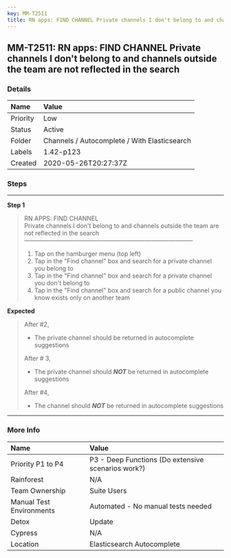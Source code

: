 ```yaml
---
key: MM-T2511
title: RN apps: FIND CHANNEL Private channels I don't belong to and channels outside the team are not reflected in the search
---
```


## MM-T2511: RN apps: FIND CHANNEL Private channels I don't belong to and channels outside the team are not reflected in the search

### Details

| Name     | Value                                        |
| :------- | :------------------------------------------- |
| Priority | Low                                          |
| Status   | Active                                       |
| Folder   | Channels / Autocomplete / With Elasticsearch |
| Labels   | 1.42-p123                                    |
| Created  | 2020-05-26T20:27:37Z                         |

### Steps

<hr/>

**Step 1**

> <article>RN APPS: FIND CHANNEL<br />Private channels I don't belong to and channels outside the team are not reflected in the search<br />————————————————————————————<ol><li>Tap on the hamburger menu (top left)</li><li>Tap in the "Find channel" box and search for a private channel you belong to</li><li>Tap in the "Find channel" box and search for a private channel you don't belong to</li><li>Tap in the "Find channel" box and search for a public channel you know exists only on another team</li></ol></article>

**Expected**

> <article>After #2,<br /><ul><li>The private channel should be returned in autocomplete suggestions</li></ul>After # 3,<br /><ul><li>The private channel should <em><strong>NOT</strong></em> be returned in autocomplete suggestions</li></ul>After #4,<br /><ul><li>The channel should <em><strong>NOT</strong></em> be returned in autocomplete suggestions</li></ul></article>

<hr/>

### More Info

| Name                     | Value                                              |
| :----------------------- | :------------------------------------------------- |
| Priority P1 to P4        | P3 - Deep Functions (Do extensive scenarios work?) |
| Rainforest               | N/A                                                |
| Team Ownership           | Suite Users                                        |
| Manual Test Environments | Automated - No manual tests needed                 |
| Detox                    | Update                                             |
| Cypress                  | N/A                                                |
| Location                 | Elasticsearch Autocomplete                         |
